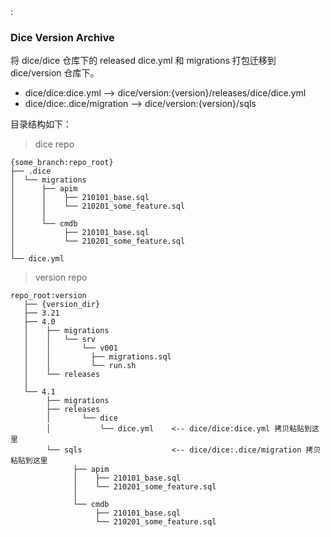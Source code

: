 <!--
 Copyright (c) 2021 Terminus, Inc.
 
 This program is free software: you can use, redistribute, and/or modify
 it under the terms of the GNU Affero General Public License, version 3
 or later ("AGPL"), as published by the Free Software Foundation.
 
 This program is distributed in the hope that it will be useful, but WITHOUT
 ANY WARRANTY; without even the implied warranty of MERCHANTABILITY or
 FITNESS FOR A PARTICULAR PURPOSE.
 
 You should have received a copy of the GNU Affero General Public License
 along with this program. If not, see <http://www.gnu.org/licenses/>.
-->:

### Dice Version Archive
将 dice/dice 仓库下的 released dice.yml 和 migrations 打包迁移到 dice/version 仓库下。

- dice/dice:dice.yml --> dice/version:{version}/releases/dice/dice.yml
- dice/dice:.dice/migration --> dice/version:{version}/sqls

目录结构如下：

> dice repo
```text
{some_branch:repo_root}
├── .dice
│  └── migrations
│      ├── apim
│      │    ├── 210101_base.sql
│      │    └── 210201_some_feature.sql 
│      │    
│      └── cmdb
│           ├── 210101_base.sql
│           └── 210201_some_feature.sql
│
└── dice.yml
```

> version repo
```text
repo_root:version
   ├── {version_dir}
   ├── 3.21
   ├── 4.0
   │    ├── migrations
   │    │   └── srv
   │    │       └── v001
   │    │         ├── migrations.sql
   │    │         └── run.sh
   │    └── releases
   │    
   └── 4.1
        ├── migrations
        ├── releases
        │       └── dice
        │           └── dice.yml    <-- dice/dice:dice.yml 拷贝粘贴到这里
        └── sqls                    <-- dice/dice:.dice/migration 拷贝粘贴到这里 
              ├── apim
              │    ├── 210101_base.sql
              │    └── 210201_some_feature.sql
              │
              └── cmdb
                   ├── 210101_base.sql
                   └── 210201_some_feature.sql
```

